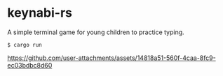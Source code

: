 # keynabi-rs

A simple terminal game for young children to practice typing.


```
$ cargo run
```


https://github.com/user-attachments/assets/14818a51-560f-4caa-8fc9-ec03bdbc8d60

